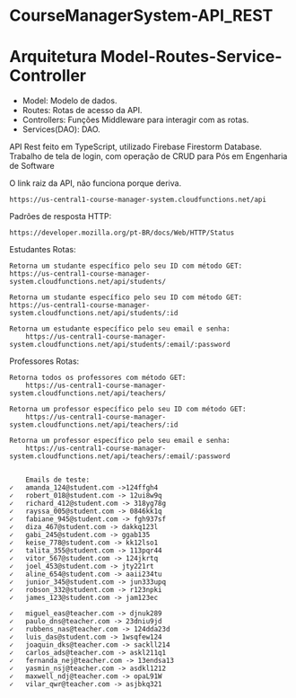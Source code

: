 # CourseManagerSystem-API_REST

# Arquitetura Model-Routes-Service-Controller

* Model: Modelo de dados.
* Routes: Rotas de acesso da API.
* Controllers: Funções Middleware para interagir com as rotas.
* Services(DAO): DAO.

API Rest feito em TypeScript, utilizado Firebase Firestorm Database.
Trabalho de tela de login, com operação de CRUD para Pós em Engenharia de Software 

O link raiz da API, não funciona porque deriva.
    
    https://us-central1-course-manager-system.cloudfunctions.net/api

Padrões de resposta HTTP:
    
    https://developer.mozilla.org/pt-BR/docs/Web/HTTP/Status

Estudantes
Rotas:
	
	Retorna um studante específico pelo seu ID com método GET:
	https://us-central1-course-manager-system.cloudfunctions.net/api/students/
       	
	Retorna um studante específico pelo seu ID com método GET:
	https://us-central1-course-manager-system.cloudfunctions.net/api/students/:id
        
	Retorna um estudante específico pelo seu email e senha:
        https://us-central1-course-manager-system.cloudfunctions.net/api/students/:email/:password

Professores
Rotas:
        
	Retorna todos os professores com método GET:
        https://us-central1-course-manager-system.cloudfunctions.net/api/teachers/
	
	Retorna um professor específico pelo seu ID com método GET:
        https://us-central1-course-manager-system.cloudfunctions.net/api/teachers/:id
	
	Retorna um professor específico pelo seu email e senha:
        https://us-central1-course-manager-system.cloudfunctions.net/api/teachers/:email/:password

       
        Emails de teste:
    ✓	amanda_124@student.com ->124ffgh4
	✓	robert_018@student.com -> 12ui8w9q
	✓	richard_412@student.com -> 318yg78g
	✓	rayssa_005@student.com -> 0846kk1q
	✓	fabiane_945@student.com -> fgh937sf
	✓	diza_467@student.com -> dakkq123l
	✓	gabi_245@student.com -> ggab135
	✓	keise_778@student.com -> kk12lso1
	✓	talita_355@student.com -> 113pqr44
	✓	vitor_567@student.com -> 124jkrtq
	✓	joel_453@student.com -> jty221rt
	✓	aline_654@student.com -> aaii234tu
	✓	junior_345@student.com -> jun333upq
	✓	robson_332@student.com -> r123npki
	✓	james_123@student.com -> jam123ec

	✓	miguel_eas@teacher.com -> djnuk289
	✓	paulo_dns@teacher.com -> 23dniu9jd
	✓	rubbens_nas@teacher.com -> 124dda23d
	✓	luis_das@student.com -> 1wsqfew124
	✓	joaquin_dks@teacher.com -> sackll214
	✓	carlos_ads@teacher.com -> askl211q1
	✓	fernanda_nej@teacher.com -> 13endsa13
	✓	yasmin_nsj@teacher.com -> asdkl1212
	✓	maxwell_ndj@teacher.com -> opaL91W
	✓	vilar_qwr@teacher.com -> asjbkq321
